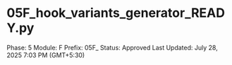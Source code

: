 # 05F_hook_variants_generator_READY.py

Phase: 5
Module: F
Prefix: 05F_
Status: Approved
Last Updated: July 28, 2025 7:03 PM (GMT+5:30)
